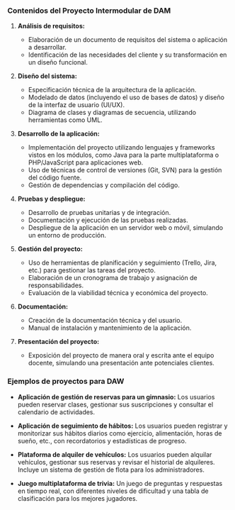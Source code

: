 
### Contenidos del Proyecto Intermodular de DAM

1. **Análisis de requisitos:**
    
    - Elaboración de un documento de requisitos del sistema o aplicación a desarrollar.
    - Identificación de las necesidades del cliente y su transformación en un diseño funcional.
2. **Diseño del sistema:**
    
    - Especificación técnica de la arquitectura de la aplicación.
    - Modelado de datos (incluyendo el uso de bases de datos) y diseño de la interfaz de usuario (UI/UX).
    - Diagrama de clases y diagramas de secuencia, utilizando herramientas como UML.
3. **Desarrollo de la aplicación:**
    
    - Implementación del proyecto utilizando lenguajes y frameworks vistos en los módulos, como Java para la parte multiplataforma o PHP/JavaScript para aplicaciones web.
    - Uso de técnicas de control de versiones (Git, SVN) para la gestión del código fuente.
    - Gestión de dependencias y compilación del código.
4. **Pruebas y despliegue:**
    
    - Desarrollo de pruebas unitarias y de integración.
    - Documentación y ejecución de las pruebas realizadas.
    - Despliegue de la aplicación en un servidor web o móvil, simulando un entorno de producción.
5. **Gestión del proyecto:**
    
    - Uso de herramientas de planificación y seguimiento (Trello, Jira, etc.) para gestionar las tareas del proyecto.
    - Elaboración de un cronograma de trabajo y asignación de responsabilidades.
    - Evaluación de la viabilidad técnica y económica del proyecto.
6. **Documentación:**
    
    - Creación de la documentación técnica y del usuario.
    - Manual de instalación y mantenimiento de la aplicación.
7. **Presentación del proyecto:**
    
    - Exposición del proyecto de manera oral y escrita ante el equipo docente, simulando una presentación ante potenciales clientes.

### Ejemplos de proyectos para DAW

- **Aplicación de gestión de reservas para un gimnasio:** Los usuarios pueden reservar clases, gestionar sus suscripciones y consultar el calendario de actividades.

- **Aplicación de seguimiento de hábitos:** Los usuarios pueden registrar y monitorizar sus hábitos diarios como ejercicio, alimentación, horas de sueño, etc., con recordatorios y estadísticas de progreso.
    
- **Plataforma de alquiler de vehículos:** Los usuarios pueden alquilar vehículos, gestionar sus reservas y revisar el historial de alquileres. Incluye un sistema de gestión de flota para los administradores.
    
- **Juego multiplataforma de trivia:** Un juego de preguntas y respuestas en tiempo real, con diferentes niveles de dificultad y una tabla de clasificación para los mejores jugadores.